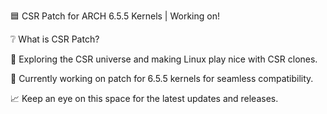 🟦 CSR Patch for ARCH 6.5.5 Kernels | Working on!

❔ What is CSR Patch?

📁 Exploring the CSR universe and making Linux play nice with CSR clones.

🚧 Currently working on patch for 6.5.5 kernels for seamless compatibility.

📈 Keep an eye on this space for the latest updates and releases.
